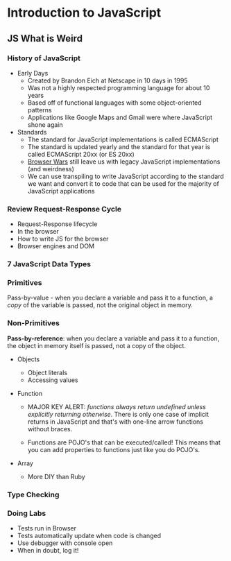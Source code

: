 # Introduction to JavaScript

## JS What is Weird


### History of JavaScript
* Early Days
  * Created by Brandon Eich at Netscape in 10 days in 1995
  * Was not a highly respected programming language for about 10 years
  * Based off of functional languages with some object-oriented patterns
  * Applications like Google Maps and Gmail were where JavaScript shone again
* Standards
  * The standard for JavaScript implementations is called ECMAScript
  * The standard is updated yearly and the standard for that year is called ECMAScript 20xx (or ES 20xx)
  * [Browser Wars](https://en.wikipedia.org/wiki/Browser_wars) still leave us with legacy JavaScript implementations (and weirdness)
  * We can use transpiling to write JavaScript according to the standard we want and convert it to code that can be used for the majority of JavaScript applications

### Review Request-Response Cycle
* Request-Response lifecycle
* In the browser
* How to write JS for the browser
* Browser engines and DOM


### 7 JavaScript Data Types


### Primitives
Pass-by-value - when you declare a variable and pass it to a function, a *copy* of the variable is passed, not the original object in memory.


### Non-Primitives
**Pass-by-reference**: when you declare a variable and pass it to a function, the object in memory itself is passed, not a copy of the object.

* Objects
  * Object literals
  * Accessing values
  

* Function
  * MAJOR KEY ALERT: _functions always return undefined unless explicitly returning otherwise_. There is only one case of implicit returns in JavaScript and that's with one-line arrow functions without braces.

  * Functions are POJO's that can be executed/called! This means that you can add properties to functions just like you do POJO's.

* Array
    * More DIY than Ruby

### Type Checking


### Doing Labs
* Tests run in Browser
* Tests automatically update when code is changed
* Use debugger with console open
* When in doubt, log it!